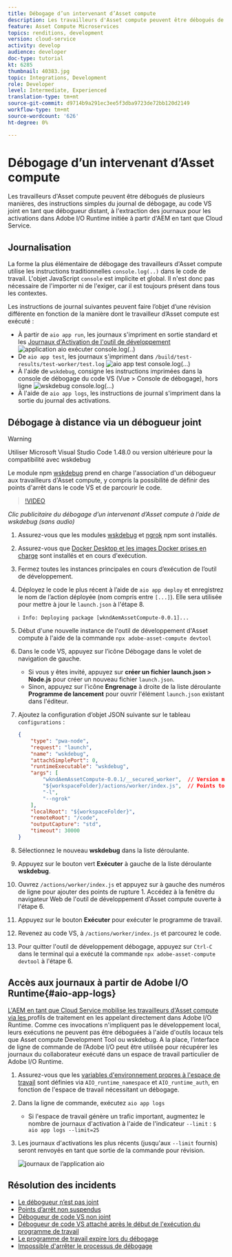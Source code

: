 ```yaml
---
title: Débogage d’un intervenant d’Asset compute
description: Les travailleurs d'Asset compute peuvent être débogués de plusieurs manières, des instructions simples du journal de débogage, au code VS joint en tant que débogueur distant, à l'extraction des journaux pour les activations dans Adobe I/O Runtime initiée à partir d'AEM en tant que Cloud Service.
feature: Asset Compute Microservices
topics: renditions, development
version: cloud-service
activity: develop
audience: developer
doc-type: tutorial
kt: 6285
thumbnail: 40383.jpg
topic: Integrations, Development
role: Developer
level: Intermediate, Experienced
translation-type: tm+mt
source-git-commit: d9714b9a291ec3ee5f3dba9723de72bb120d2149
workflow-type: tm+mt
source-wordcount: '626'
ht-degree: 0%

---
```



# Débogage d’un intervenant d’Asset compute

Les travailleurs d&#39;Asset compute peuvent être débogués de plusieurs manières, des instructions simples du journal de débogage, au code VS joint en tant que débogueur distant, à l&#39;extraction des journaux pour les activations dans Adobe I/O Runtime initiée à partir d&#39;AEM en tant que Cloud Service.

## Journalisation

La forme la plus élémentaire de débogage des travailleurs d&#39;Asset compute utilise les instructions traditionnelles `console.log(..)` dans le code de travail. L&#39;objet JavaScript `console` est implicite et global. Il n&#39;est donc pas nécessaire de l&#39;importer ni de l&#39;exiger, car il est toujours présent dans tous les contextes.

Les instructions de journal suivantes peuvent faire l’objet d’une révision différente en fonction de la manière dont le travailleur d’Asset compute est exécuté :

+ À partir de `aio app run`, les journaux s&#39;impriment en sortie standard et les [Journaux d&#39;Activation de l&#39;outil de développement ](../develop/development-tool.md) 
   ![application aio exécuter console.log(..)](./assets/debug/console-log__aio-app-run.png)
+ De `aio app test`, les journaux s&#39;impriment dans `/build/test-results/test-worker/test.log`
   ![aio app test console.log(...)](./assets/debug/console-log__aio-app-test.png)
+ À l&#39;aide de `wskdebug`, consigne les instructions imprimées dans la console de débogage du code VS (Vue > Console de débogage), hors ligne
   ![wskdebug console.log(...)](./assets/debug/console-log__wskdebug.png)
+ À l&#39;aide de `aio app logs`, les instructions de journal s&#39;impriment dans la sortie du journal des activations.

## Débogage à distance via un débogueur joint

>[!WARNING]
>
>Utiliser Microsoft Visual Studio Code 1.48.0 ou version ultérieure pour la compatibilité avec wskdebug

Le module npm [wskdebug](https://www.npmjs.com/package/@openwhisk/wskdebug) prend en charge l&#39;association d&#39;un débogueur aux travailleurs d&#39;Asset compute, y compris la possibilité de définir des points d&#39;arrêt dans le code VS et de parcourir le code.

>[!VIDEO](https://video.tv.adobe.com/v/40383/?quality=12&learn=on)

_Clic publicitaire du débogage d’un intervenant d’Asset compute à l’aide de wskdebug (sans audio)_

1. Assurez-vous que les modules [wskdebug](../set-up/development-environment.md#wskdebug) et [ngrok](../set-up/development-environment.md#ngork) npm sont installés.
1. Assurez-vous que [Docker Desktop et les images Docker prises en charge](../set-up/development-environment.md#docker) sont installés et en cours d&#39;exécution.
1. Fermez toutes les instances principales en cours d’exécution de l’outil de développement.
1. Déployez le code le plus récent à l’aide de `aio app deploy` et enregistrez le nom de l’action déployée (nom compris entre `[...]`). Elle sera utilisée pour mettre à jour le `launch.json` à l&#39;étape 8.

   ```
   ℹ Info: Deploying package [wkndAemAssetCompute-0.0.1]...
   ```
1. Début d&#39;une nouvelle instance de l&#39;outil de développement d&#39;Asset compute à l&#39;aide de la commande `npx adobe-asset-compute devtool`
1. Dans le code VS, appuyez sur l’icône Débogage dans le volet de navigation de gauche.
   + Si vous y êtes invité, appuyez sur __créer un fichier launch.json > Node.js__ pour créer un nouveau fichier `launch.json`.
   + Sinon, appuyez sur l&#39;icône __Engrenage__ à droite de la liste déroulante __Programme de lancement__ pour ouvrir l&#39;élément `launch.json` existant dans l&#39;éditeur.
1. Ajoutez la configuration d’objet JSON suivante sur le tableau `configurations` :

   ```json
   {
       "type": "pwa-node",
       "request": "launch",
       "name": "wskdebug",
       "attachSimplePort": 0,
       "runtimeExecutable": "wskdebug",
       "args": [
           "wkndAemAssetCompute-0.0.1/__secured_worker",  // Version must match your Asset Compute worker's version
           "${workspaceFolder}/actions/worker/index.js",  // Points to your worker
           "-l",
           "--ngrok"
       ],
       "localRoot": "${workspaceFolder}",
       "remoteRoot": "/code",
       "outputCapture": "std",
       "timeout": 30000
   }
   ```

1. Sélectionnez le nouveau __wskdebug__ dans la liste déroulante.
1. Appuyez sur le bouton vert __Exécuter__ à gauche de la liste déroulante __wskdebug__.
1. Ouvrez `/actions/worker/index.js` et appuyez sur à gauche des numéros de ligne pour ajouter des points de rupture 1. Accédez à la fenêtre du navigateur Web de l&#39;outil de développement d&#39;Asset compute ouverte à l&#39;étape 6.
1. Appuyez sur le bouton __Exécuter__ pour exécuter le programme de travail.
1. Revenez au code VS, à `/actions/worker/index.js` et parcourez le code.
1. Pour quitter l&#39;outil de développement débogage, appuyez sur `Ctrl-C` dans le terminal qui a exécuté la commande `npx adobe-asset-compute devtool` à l&#39;étape 6.

## Accès aux journaux à partir de Adobe I/O Runtime{#aio-app-logs}

[L&#39;AEM en tant que Cloud Service mobilise les travailleurs d&#39;Asset compute via les ](../deploy/processing-profiles.md) profils de traitement en les appelant directement dans Adobe I/O Runtime. Comme ces invocations n&#39;impliquent pas le développement local, leurs exécutions ne peuvent pas être déboguées à l&#39;aide d&#39;outils locaux tels que Asset compute Development Tool ou wskdebug. A la place, l’interface de ligne de commande de l’Adobe I/O peut être utilisée pour récupérer les journaux du collaborateur exécuté dans un espace de travail particulier de Adobe I/O Runtime.

1. Assurez-vous que les [variables d&#39;environnement propres à l&#39;espace de travail](../deploy/runtime.md) sont définies via `AIO_runtime_namespace` et `AIO_runtime_auth`, en fonction de l&#39;espace de travail nécessitant un débogage.
1. Dans la ligne de commande, exécutez `aio app logs`
   + Si l&#39;espace de travail génère un trafic important, augmentez le nombre de journaux d&#39;activation à l&#39;aide de l&#39;indicateur `--limit` :
      `$ aio app logs --limit=25`
1. Les journaux d&#39;activations les plus récents (jusqu&#39;aux `--limit` fournis) seront renvoyés en tant que sortie de la commande pour révision.

   ![journaux de l’application aio](./assets/debug/aio-app-logs.png)

## Résolution des incidents

+ [Le débogueur n’est pas joint](../troubleshooting.md#debugger-does-not-attach)
+ [Points d’arrêt non suspendus](../troubleshooting.md#breakpoints-no-pausing)
+ [Débogueur de code VS non joint](../troubleshooting.md#vs-code-debugger-not-attached)
+ [Débogueur de code VS attaché après le début de l&#39;exécution du programme de travail](../troubleshooting.md#vs-code-debugger-attached-after-worker-execution-began)
+ [Le programme de travail expire lors du débogage](../troubleshooting.md#worker-times-out-while-debugging)
+ [Impossible d&#39;arrêter le processus de débogage](../troubleshooting.md#cannot-terminate-debugger-process)
